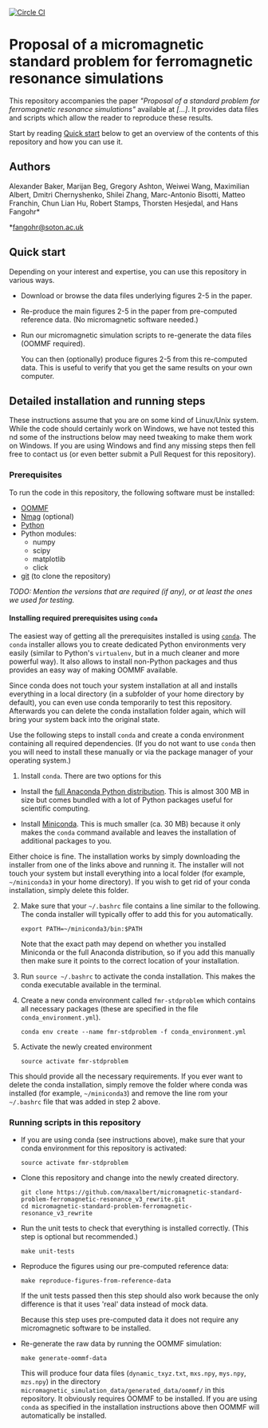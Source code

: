[![Circle CI](https://circleci.com/gh/maxalbert/micromagnetic-standard-problem-ferromagnetic-resonance_v3_rewrite.svg?style=shield&circle-token=:circle-token)](https://circleci.com/gh/maxalbert/micromagnetic-standard-problem-ferromagnetic-resonance_v3_rewrite)

# Proposal of a micromagnetic standard problem for ferromagnetic resonance simulations

This repository accompanies the paper _"Proposal of a standard problem for ferromagnetic resonance simulations"_ available at _[...]_.
It provides data files and scripts which allow the reader to reproduce these results.

Start by reading [Quick start](#quick-start) below to get an overview of the contents of this repository and how you can use it.

## Authors
Alexander Baker, Marijan Beg, Gregory Ashton, Weiwei Wang,
Maximilian Albert, Dmitri Chernyshenko, Shilei Zhang, Marc-Antonio Bisotti, Matteo Franchin,
Chun Lian Hu, Robert Stamps, Thorsten Hesjedal, and Hans Fangohr*

*fangohr@soton.ac.uk


## Quick start

Depending on your interest and expertise, you can use this repository in various ways.

- Download or browse the data files underlying figures 2-5 in the paper.

- Re-produce the main figures 2-5 in the paper from pre-computed reference data. (No micromagnetic software needed.)

- Run our micromagnetic simulation scripts to re-generate the data files (OOMMF required).

  You can then (optionally) produce figures 2-5 from this re-computed data.
  This is useful to verify that you get the same results on your own computer.


## Detailed installation and running steps

These instructions assume that you are on some kind of Linux/Unix system.
While the code should certainly work on Windows, we have not tested this
nd some of the instructions below may need tweaking to make them work on
Windows. If you are using Windows and find any missing steps then fell
free to contact us (or even better submit a Pull Request for this
repository).

### Prerequisites

To run the code in this repository, the following software must be installed:

* [OOMMF](http://math.nist.gov/oommf/)
* [Nmag](http://nmag.soton.ac.uk/nmag/) (optional)
* [Python](https://www.python.org)
* Python modules:
  * numpy
  * scipy
  * matplotlib
  * click
* [git](https://git-scm.com/) (to clone the repository)

_TODO: Mention the versions that are required (if any), or at least the ones we used for testing._

#### Installing required prerequisites using `conda`

The easiest way of getting all the prerequisites installed is using [`conda`](http://conda.pydata.org/docs/).
The `conda` installer allows you to create dedicated Python environments very easily
(similar to Python's `virtualenv`, but in a much cleaner and more powerful way).
It also allows to install non-Python packages and thus provides an easy way of making OOMMF available.

Since conda does not touch your system installation at all and installs everything in a local directory
(in a subfolder of your home directory by default), you can even use conda temporarily to test this
repository. Afterwards you can delete the conda installation folder again, which will bring your system
back into the original state.

Use the following steps to install `conda` and create a conda environment containing all required
dependencies. (If you do not want to use `conda` then you will need to install these manually or
via the package manager of your operating system.)

1. Install `conda`. There are two options for this

  - Install the [full Anaconda Python distribution](https://www.continuum.io/downloads).
    This is almost 300 MB in size but comes bundled with a lot of Python packages useful for scientific computing.

  - Install [Miniconda](http://conda.pydata.org/miniconda.html). This is much smaller (ca. 30 MB)  because it only
    makes the `conda` command available and leaves the installation of additional packages to you.

  Either choice is fine. The installation works by simply downloading the installer from one of the links above
  and running it. The installer will not touch your system but install everything into a local folder
  (for example, `~/miniconda3` in your home directory). If you wish to get rid of your conda installation,
  simply delete this folder.

2. Make sure that your `~/.bashrc` file contains a  line similar to the following. The conda installer will
   typically offer to add this for you automatically.

       export PATH=~/miniconda3/bin:$PATH

   Note that the exact path may depend on whether you installed Miniconda or the full Anaconda distribution,
   so if you add this manually then make sure it points to the correct location of your installation.

3. Run `source ~/.bashrc` to activate the conda installation. This makes the conda executable available in the terminal.

4. Create a new conda environment called `fmr-stdproblem` which contains all necessary packages (these are specified in the file `conda_environment.yml`).

       conda env create --name fmr-stdproblem -f conda_environment.yml

5. Activate the newly created environment

       source activate fmr-stdproblem

This should provide all the necessary requirements. If you ever want to delete the conda installation,
simply remove the folder where conda was installed (for example, `~/miniconda3`) and remove the line
rom your `~/.bashrc` file that was added in step 2 above.


### Running scripts in this repository

- If you are using conda (see instructions above), make sure that your conda environment for this repository is activated:

      source activate fmr-stdproblem

- Clone this repository and change into the newly created directory.

      git clone https://github.com/maxalbert/micromagnetic-standard-problem-ferromagnetic-resonance_v3_rewrite.git
      cd micromagnetic-standard-problem-ferromagnetic-resonance_v3_rewrite

- Run the unit tests to check that everything is installed correctly. (This step is optional but recommended.)

      make unit-tests

- Reproduce the figures using our pre-computed reference data:

      make reproduce-figures-from-reference-data

  If the unit tests passed then this step should also work because the
  only difference is that it uses 'real' data instead of mock data.

  Because this step uses pre-computed data it does not require any
  micromagnetic software to be installed.

- Re-generate the raw data by running the OOMMF simulation:

      make generate-oommf-data

  This will produce four data files (`dynamic_txyz.txt`, `mxs.npy`, `mys.npy`, `mzs.npy`)
  in the directory `micromagnetic_simulation_data/generated_data/oommf/` in this repository.
  It obviously requires OOMMF to be installed. If you are using `conda` as specified in
  the installation instructions above then OOMMF will automatically be installed.